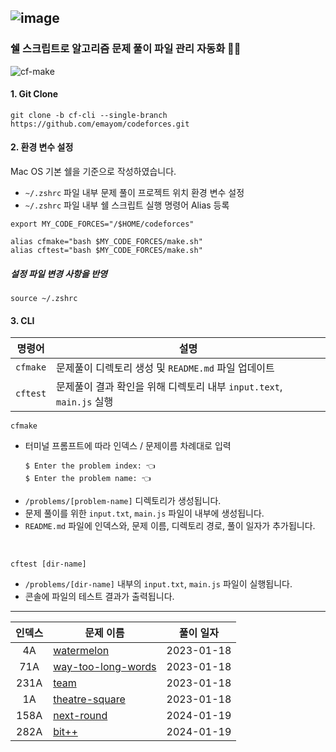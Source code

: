 <!-- Code Forces -->
![image](https://user-images.githubusercontent.com/49322948/159158565-ded8dc03-6676-496d-8496-1f9d05f3fb58.png) 
---

### 쉘 스크립트로 알고리즘 문제 풀이 파일 관리 자동화 :ok_woman: 

![cf-make](https://github.com/emayom/codeforces/assets/85545101/f1fda656-9640-4ed8-bcd3-b28990aaa825)

#### 1. Git Clone
```shell
git clone -b cf-cli --single-branch https://github.com/emayom/codeforces.git
```

#### 2. 환경 변수 설정

Mac OS 기본 쉘을 기준으로 작성하였습니다. 
- `~/.zshrc` 파일 내부 문제 풀이 프로젝트 위치 환경 변수 설정
- `~/.zshrc` 파일 내부 쉘 스크립트 실행 명령어 Alias 등록
```shell 
export MY_CODE_FORCES="/$HOME/codeforces"

alias cfmake="bash $MY_CODE_FORCES/make.sh"
alias cftest="bash $MY_CODE_FORCES/make.sh"
```
##### 설정 파일 변경 사항을 반영
```shell
source ~/.zshrc
```

#### 3. CLI 
| 명령어 | 설명 | 
| - | - |
| `cfmake` | 문제풀이 디렉토리 생성 및 `README.md` 파일 업데이트 | 
| `cftest` | 문제풀이 결과 확인을 위해 디렉토리 내부 `input.text`, `main.js` 실행 |

```shell
cfmake 
```
- 터미널 프롬프트에 따라 인덱스 / 문제이름 차례대로 입력
    ```shell
    $ Enter the problem index: 👈
    $ Enter the problem name: 👈
    ```
- `/problems/[problem-name]` 디렉토리가 생성됩니다. 
- 문제 풀이를 위한 `input.txt`, `main.js` 파일이 내부에 생성됩니다. 
- `README.md` 파일에 인덱스와, 문제 이름, 디렉토리 경로, 풀이 일자가 추가됩니다. 

<br>

```shell
cftest [dir-name]
```
- `/problems/[dir-name]` 내부의 `input.txt`, `main.js` 파일이 실행됩니다. 
- 콘솔에 파일의 테스트 결과가 출력됩니다. 

---
| 인덱스 | 문제 이름 | 풀이 일자 |
|:-:|-|-|
| 4A | [watermelon](./problems/watermelon) | 2023-01-18 |
| 71A | [way-too-long-words](./problems/way-too-long-words)| 2023-01-18 |
| 231A | [team](./problems/team/) | 2023-01-18|
| 1A | [theatre-square](./problems/theatre-square/) | 2023-01-18 |
| 158A | [next-round](.//Users/emayom/codeforces/problems/next-round) | 2024-01-19 | 
| 282A | [bit++](.//Users/emayom/codeforces/problems/bit++) | 2024-01-19 | 
